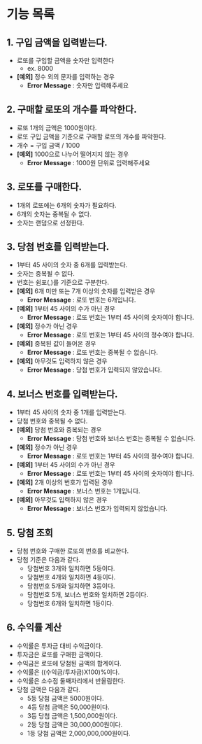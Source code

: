 # 기능 목록

## 1. 구입 금액을 입력받는다.

- 로또를 구입할 금액을 숫자만 입력한다
  - ex. 8000
- **[예외]** 정수 외의 문자를 입력하는 경우
  - **Error Message** : 숫자만 입력해주세요

## 2. 구매할 로또의 개수를 파악한다.

- 로또 1개의 금액은 1000원이다.
- 로또 구입 금액을 기준으로 구매할 로또의 개수를 파악한다.
- 개수 = 구입 금액 / 1000
- **[예외]** 1000으로 나누어 떨어지지 않는 경우
  - **Error Message** : 1000원 단위로 입력해주세요

## 3. 로또를 구매한다.

- 1개의 로또에는 6개의 숫자가 필요하다.
- 6개의 숫자는 중복될 수 없다.
- 숫자는 랜덤으로 선정한다.

## 3. 당첨 번호를 입력받는다.

- 1부터 45 사이의 숫자 중 6개를 입력받는다.
- 숫자는 중복될 수 없다.
- 번호는 쉼포(,)를 기준으로 구분한다.
- **[예외]** 6개 미만 또는 7개 이상의 숫자를 입력받은 경우
  - **Error Message** : 로또 번호는 6개입니다.
- **[예외]** 1부터 45 사이의 수가 아닌 경우
  - **Error Message** : 로또 번호는 1부터 45 사이의 숫자여야 합니다.
- **[예외]** 정수가 아닌 경우
  - **Error Message** : 로또 번호는 1부터 45 사이의 정수여야 합니다.
- **[예외]** 중복된 값이 들어온 경우
  - **Error Message** : 로또 번호는 중복될 수 없습니다.
- **[예외]** 아무것도 입력하지 않은 경우
    - **Error Message** : 당첨 번호가 입력되지 않았습니다.

## 4. 보너스 번호를 입력받는다.

- 1부터 45 사이의 숫자 중 1개를 입력받는다.
- 당첨 번호와 중복될 수 없다.
- **[예외]** 당첨 번호와 중복되는 경우
  - **Error Message** : 당첨 번호와 보너스 번호는 중복될 수 없습니다.
- **[예외]** 정수가 아닌 경우
  - **Error Message** : 로또 번호는 1부터 45 사이의 정수여야 합니다.
- **[예외]** 1부터 45 사이의 수가 아닌 경우
  - **Error Message** : 로또 번호는 1부터 45 사이의 숫자여야 합니다.
- **[예외]** 2개 이상의 번호가 입력된 경우
  - **Error Message** : 보너스 번호는 1개입니다.
- **[예외]** 아무것도 입력하지 않은 경우
  - **Error Message** : 보너스 번호가 입력되지 않았습니다.

## 5. 당첨 조회

- 당첨 번호와 구매한 로또의 번호를 비교한다.
- 당첨 기준은 다음과 같다.
  - 당첨번호 3개와 일치하면 5등이다.
  - 당첨번호 4개와 일치하면 4등이다.
  - 당첨번호 5개와 일치하면 3등이다.
  - 당첨번호 5개, 보너스 번호와 일치하면 2등이다.
  - 당첨번호 6개와 일치하면 1등이다.

## 6. 수익률 계산

- 수익률은 투자금 대비 수익금이다.
- 투자금은 로또를 구매한 금액이다.
- 수익금은 로또에 당첨된 금액의 합계이다.
- 수익률은 ((수익금/투자금)X100)%이다.
- 수익률은 소수점 둘째자리에서 반올림한다.
- 당첨 금액은 다음과 같다.
  - 5등 당첨 금액은 5000원이다.
  - 4등 당첨 금액은 50,000원이다.
  - 3등 당첨 금액은 1,500,000원이다.
  - 2등 당첨 금액은 30,000,000원이다.
  - 1등 당첨 금액은 2,000,000,000원이다.
